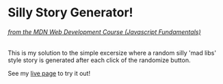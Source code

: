 # Silly Story Generator!
###### [from the MDN Web Development Course (Javascript Fundamentals)](https://developer.mozilla.org/en-US/docs/Learn/JavaScript/First_steps/Silly_story_generator)

This is my solution to the simple excersize where a random silly 'mad libs' style story is generated after each click of the randomize button. 

See my [live page]() to try it out!
